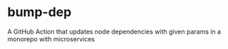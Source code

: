 # bump-dep
A GitHub Action that updates node dependencies with given params in a monorepo with microservices 
